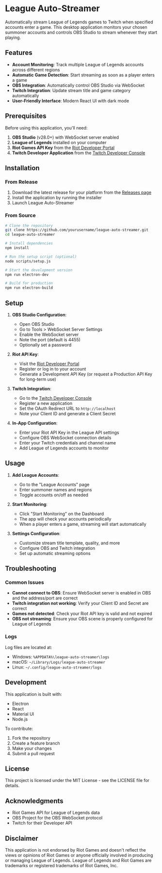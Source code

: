 # League Auto-Streamer

Automatically stream League of Legends games to Twitch when specified accounts enter a game. This desktop application monitors your chosen summoner accounts and controls OBS Studio to stream whenever they start playing.

## Features

- **Account Monitoring**: Track multiple League of Legends accounts across different regions
- **Automatic Game Detection**: Start streaming as soon as a player enters a game
- **OBS Integration**: Automatically control OBS Studio via WebSocket
- **Twitch Integration**: Update stream title and game category automatically
- **User-Friendly Interface**: Modern React UI with dark mode

## Prerequisites

Before using this application, you'll need:

1. **OBS Studio** (v28.0+) with WebSocket server enabled
2. **League of Legends** installed on your computer
3. **Riot Games API Key** from the [Riot Developer Portal](https://developer.riotgames.com)
4. **Twitch Developer Application** from the [Twitch Developer Console](https://dev.twitch.tv/console/apps)

## Installation

### From Release

1. Download the latest release for your platform from the [Releases page](https://github.com/yourusername/league-auto-streamer/releases)
2. Install the application by running the installer
3. Launch League Auto-Streamer

### From Source

```bash
# Clone the repository
git clone https://github.com/yourusername/league-auto-streamer.git
cd league-auto-streamer

# Install dependencies
npm install

# Run the setup script (optional)
node scripts/setup.js

# Start the development version
npm run electron-dev

# Build for production
npm run electron-build
```

## Setup

1. **OBS Studio Configuration**:
   - Open OBS Studio
   - Go to Tools > WebSocket Server Settings
   - Enable the WebSocket server
   - Note the port (default is 4455)
   - Optionally set a password

2. **Riot API Key**:
   - Visit the [Riot Developer Portal](https://developer.riotgames.com)
   - Register or log in to your account
   - Generate a Development API Key (or request a Production API Key for long-term use)

3. **Twitch Integration**:
   - Go to the [Twitch Developer Console](https://dev.twitch.tv/console/apps)
   - Register a new application
   - Set the OAuth Redirect URL to `http://localhost`
   - Note your Client ID and generate a Client Secret

4. **In-App Configuration**:
   - Enter your Riot API Key in the League API settings
   - Configure OBS WebSocket connection details
   - Enter your Twitch credentials and channel name
   - Add League of Legends accounts to monitor

## Usage

1. **Add League Accounts**:
   - Go to the "League Accounts" page
   - Enter summoner names and regions
   - Toggle accounts on/off as needed

2. **Start Monitoring**:
   - Click "Start Monitoring" on the Dashboard
   - The app will check your accounts periodically
   - When a player enters a game, streaming will start automatically

3. **Settings Configuration**:
   - Customize stream title template, quality, and more
   - Configure OBS and Twitch integration
   - Set up automatic streaming options

## Troubleshooting

### Common Issues

- **Cannot connect to OBS**: Ensure WebSocket server is enabled in OBS and the address/port are correct
- **Twitch integration not working**: Verify your Client ID and Secret are correct
- **Games not detected**: Check your Riot API key is valid and not expired
- **OBS not streaming**: Ensure your OBS scene is properly configured for League of Legends

### Logs

Log files are located at:
- Windows: `%APPDATA%\league-auto-streamer\logs`
- macOS: `~/Library/Logs/league-auto-streamer`
- Linux: `~/.config/league-auto-streamer/logs`

## Development

This application is built with:
- Electron
- React
- Material UI
- Node.js

To contribute:
1. Fork the repository
2. Create a feature branch
3. Make your changes
4. Submit a pull request

## License

This project is licensed under the MIT License - see the LICENSE file for details.

## Acknowledgments

- Riot Games API for League of Legends data
- OBS Project for the OBS WebSocket protocol
- Twitch for their Developer API

## Disclaimer

This application is not endorsed by Riot Games and doesn't reflect the views or opinions of Riot Games or anyone officially involved in producing or managing League of Legends. League of Legends and Riot Games are trademarks or registered trademarks of Riot Games, Inc.
